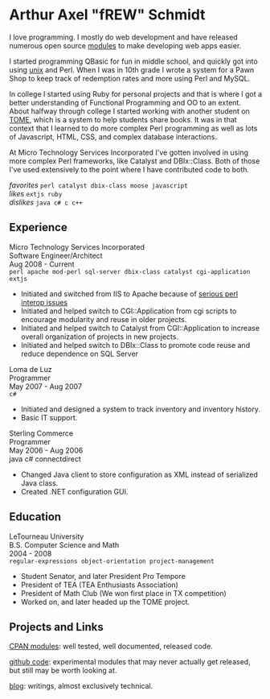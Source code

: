 # Arthur Axel "fREW" Schmidt

I love programming. I mostly do web development and have released numerous
open source [modules](http://search.cpan.org/~frew) to make developing
web apps easier.

I started programming QBasic for fun in middle school, and quickly got
into using [unix](http://en.wikipedia.org/wiki/Super_Dimension_Fortress)
and Perl. When I was in 10th grade I wrote a system for a Pawn Shop to
keep track of redemption rates and more using Perl and MySQL.

In college I started using Ruby for personal projects and that is where
I got a better understanding of Functional Programming and OO to an
extent. About halfway through college I started working with another
student on [TOME](http://code.google.com/p/ptome), which is a system to
help students share books. It was in that context that I learned to do
more complex Perl programming as well as lots of Javascript, HTML, CSS,
and complex database interactions.

At Micro Technology Services Incorporated I've gotten involved in using
more complex Perl frameworks, like Catalyst and DBIx::Class. Both of those
I've used extensively to the point where I have contributed code to both.

*favorites* `perl catalyst dbix-class moose javascript`  
*likes* `extjs ruby`  
*dislikes* `java c# c c++`

## Experience

Micro Technology Services Incorporated  
Software Engineer/Architect  
Aug 2008 - Current  
`perl apache mod-perl sql-server dbix-class catalyst cgi-application extjs`

* Initiated and switched from IIS to Apache because of
[serious perl interop issues](http://stackoverflow.com/questions/188896/why-does-iis-crash-when-i-print-to-stderr-in-perl)
* Initiated and helped switch to CGI::Application from cgi scripts to
encourage modularity and reuse in older projects.
* Initiated and helped switch to Catalyst from CGI::Application to increase
overall organization of projects in new projects.
* Initiated and helped switch to DBIx::Class to promote code reuse and
reduce dependence on SQL Server 

Loma de Luz  
Programmer  
May 2007 - Aug 2007  
`c#`

* Initiated and designed a system to track inventory and inventory history.
* Basic IT support.  

Sterling Commerce  
Programmer  
May 2006 - Aug 2006  
java c# connectdirect

* Changed Java client to store configuration as XML instead of serialized
Java class.
* Created .NET configuration GUI.

## Education

LeTourneau University  
B.S. Computer Science and Math  
2004 - 2008  
`regular-expressions object-orientation project-management`

* Student Senator, and later President Pro Tempore
* President of TEA (TEA Enthusiasts Association)
* President of Math Club (We won first place in TX competition)
* Worked on, and later headed up the TOME project.

## Projects and Links

[CPAN modules](http://search.cpan.org/~frew/): well tested, well
documented, released code.

[github code](http://github.com/frioux): experimental modules that may
never actually get released, but still may be worth looking at.

[blog](http://blog.afoolishmanifesto.com): writings, almost exclusively
technical.
